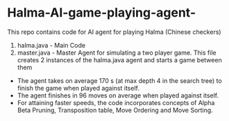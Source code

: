 # Halma-AI-game-playing-agent-

This repo contains code for AI agent for playing Halma (Chinese checkers)<br>
1. halma.java  - Main Code<br>
2. master.java - Master Agent for simulating a two player game. This file creates 2 instances of the halma.java agent and starts a game between them<br>

* The agent takes on average 170 s (at max depth 4 in the search tree) to finish the game when played against itself.<br>
* The agent finishes in 96 moves on average when played against itself.<br>
* For attaining faster speeds, the code incorporates concepts of Alpha Beta Pruning, Transposition table, Move Ordering and Move Sorting. 

